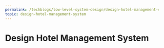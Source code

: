 ```yaml
---
permalink: /techblogs/low-level-system-design/design-hotel-management-system
topic: design-hotel-management-system
---
```


# Design Hotel Management System

